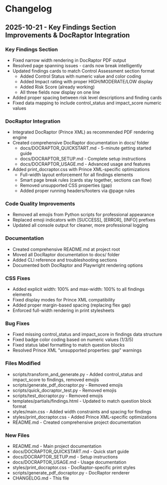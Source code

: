 # Changelog

## 2025-10-21 - Key Findings Section Improvements & DocRaptor Integration

### Key Findings Section
- Fixed narrow width rendering in DocRaptor PDF output
- Resolved page spanning issues - cards now break intelligently
- Updated findings cards to match Control Assessment section format
  - Added Control Status with numeric value and color coding
  - Added Impact rating with proper HIGH/MODERATE/LOW display
  - Added Risk Score (already working)
  - All three fields now display on one line
- Added proper spacing between risk level descriptions and finding cards
- Fixed data mapping to include control_status and impact_score numeric values

### DocRaptor Integration
- Integrated DocRaptor (Prince XML) as recommended PDF rendering engine
- Created comprehensive DocRaptor documentation in docs/ folder
  - docs/DOCRAPTOR_QUICKSTART.md - 5-minute getting started guide
  - docs/DOCRAPTOR_SETUP.md - Complete setup instructions
  - docs/DOCRAPTOR_USAGE.md - Advanced usage and features
- Added print_docraptor.css with Prince XML-specific optimizations
  - Full-width layout enforcement for all findings elements
  - Smart page break rules (cards stay together, sections can flow)
  - Removed unsupported CSS properties (gap)
  - Added proper running headers/footers via @page rules

### Code Quality Improvements
- Removed all emojis from Python scripts for professional appearance
- Replaced emoji indicators with [SUCCESS], [ERROR], [INFO] prefixes
- Updated all console output for cleaner, more professional logging

### Documentation
- Created comprehensive README.md at project root
- Moved all DocRaptor documentation to docs/ folder
- Added CLI reference and troubleshooting sections
- Documented both DocRaptor and Playwright rendering options

### CSS Fixes
- Added explicit width: 100% and max-width: 100% to all findings elements
- Fixed display modes for Prince XML compatibility
- Added proper margin-based spacing (replacing flex gap)
- Enforced full-width rendering in print stylesheets

### Bug Fixes
- Fixed missing control_status and impact_score in findings data structure
- Fixed badge color coding based on numeric values (1/3/5)
- Fixed status label formatting to match question blocks
- Resolved Prince XML "unsupported properties: gap" warnings

### Files Modified
- scripts/transform_and_generate.py - Added control_status and impact_score to findings, removed emojis
- scripts/generate_pdf_docraptor.py - Removed emojis
- scripts/quick_docraptor_test.py - Removed emojis
- scripts/test_docraptor.py - Removed emojis
- templates/partials/findings.html - Updated to match question block format
- styles/main.css - Added width constraints and spacing for findings
- styles/print_docraptor.css - Added Prince XML-specific optimizations
- README.md - Created comprehensive project documentation

### New Files
- README.md - Main project documentation
- docs/DOCRAPTOR_QUICKSTART.md - Quick start guide
- docs/DOCRAPTOR_SETUP.md - Setup instructions
- docs/DOCRAPTOR_USAGE.md - Usage documentation
- styles/print_docraptor.css - DocRaptor-specific print styles
- scripts/generate_pdf_docraptor.py - DocRaptor renderer
- CHANGELOG.md - This file

